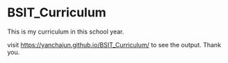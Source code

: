 # BSIT_Curriculum

  This is my curriculum in this school year.
  
  visit https://yanchajun.github.io/BSIT_Curriculum/ to see the output. Thank you.
